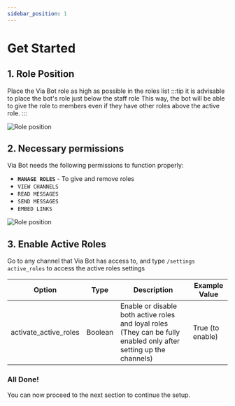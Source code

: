 ```yaml
---
sidebar_position: 1
---
```


# Get Started

## 1. Role Position 

Place the Via Bot role as high as possible in the roles list 
:::tip it is advisable to place the bot's role just below the staff role
This way, the bot will be able to give the role to members even if they have other roles above the active role.
:::

![Role position](/img/docs/role_position.gif)


## 2. Necessary permissions
Via Bot needs the following permissions to function properly:
- **`MANAGE ROLES`** - To give and remove roles
- `VIEW CHANNELS`
- `READ MESSAGES`
- `SEND MESSAGES` 
- `EMBED LINKS` 

![Role position](/img/docs/manage_roles.gif)

## 3. Enable Active Roles
Go to any channel that Via Bot has access to, and type `/settings active_roles` to access the active roles settings

| Option | Type | Description | Example Value |
|---|---|---|---|
| activate_active_roles | Boolean | Enable or disable both active roles and loyal roles (They can be fully enabled only after setting up the channels) | True (to enable) |


### All Done! 
You can now proceed to the next section to continue the setup.